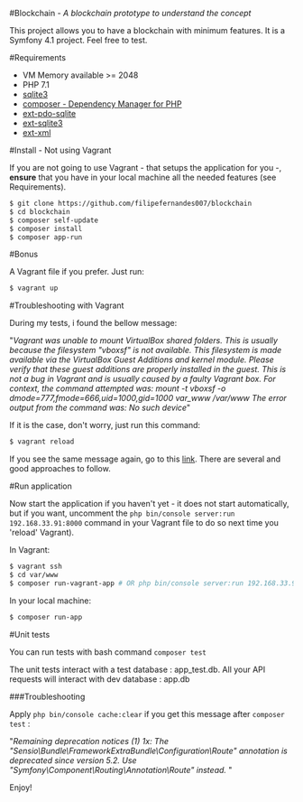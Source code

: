 #Blockchain - _A blockchain prototype to understand the concept_ 

This project allows you to have a blockchain with minimum features. 
It is a Symfony 4.1 project. Feel free to test.

#Requirements

* VM Memory available >= 2048
* PHP 7.1
* [sqlite3](https://www.sqlite.org/download.html)
* [composer - Dependency Manager for PHP](https://getcomposer.org/download/) 
* [ext-pdo-sqlite](http://php.net/manual/en/ref.pdo-sqlite.php)
* [ext-sqlite3](http://php.net/manual/en/book.sqlite3.php)
* [ext-xml](http://php.net/manual/en/dom.setup.php)

#Install - Not using Vagrant

If you are not going to use Vagrant - that setups the application for you -, **ensure** that you have in your local machine
all the needed features (see Requirements).

```bash
$ git clone https://github.com/filipefernandes007/blockchain
$ cd blockchain
$ composer self-update
$ composer install
$ composer app-run
```

#Bonus

A Vagrant file if you prefer. Just run: 

```bash
$ vagrant up
```

#Troubleshooting with Vagrant

During my tests, i found the bellow message:

"_Vagrant was unable to mount VirtualBox shared folders. This is usually because the filesystem "vboxsf" is not available. This filesystem is made available via the VirtualBox Guest Additions and kernel module. Please verify that these guest additions are properly installed in the guest. This is not a bug in Vagrant and is usually caused by a faulty Vagrant box. For context, the command attempted was: mount -t vboxsf -o dmode=777,fmode=666,uid=1000,gid=1000 var_www /var/www The error output from the command was: No such device_"

If it is the case, don't worry, just run this command:

```bash
$ vagrant reload
```

If you see the same message again, go to this [link](https://stackoverflow.com/questions/43492322/vagrant-was-unable-to-mount-virtualbox-shared-folders). There are several and good approaches to follow.

#Run application

Now start the application if you haven't yet - it does not start automatically, but if you want, uncomment the `` php bin/console server:run 192.168.33.91:8000 `` command in your Vagrant file to do so next time you 'reload' Vagrant). 

In Vagrant:

```bash
$ vagrant ssh
$ cd var/www
$ composer run-vagrant-app # OR php bin/console server:run 192.168.33.91:8000 
```

In your local machine:

```bash
$ composer run-app 
```

#Unit tests

You can run tests with bash command ``` composer test ```

The unit tests interact with a test database : app_test.db.
All your API requests will interact with dev database : app.db 

###Troubleshooting

Apply ``` php bin/console cache:clear ``` if you get this message after ``` composer test ``` : 

"_Remaining deprecation notices (1)
   1x: The "Sensio\Bundle\FrameworkExtraBundle\Configuration\Route" annotation is deprecated since version 5.2. Use "Symfony\Component\Routing\Annotation\Route" instead._
"

Enjoy!
